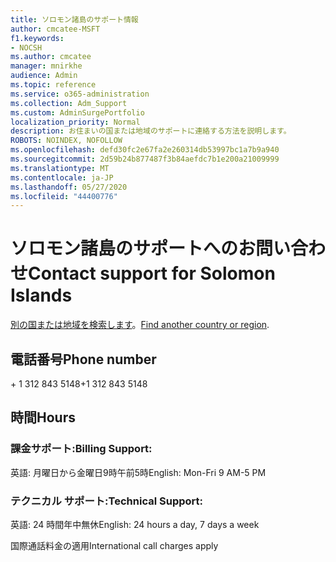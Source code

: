 ```yaml
---
title: ソロモン諸島のサポート情報
author: cmcatee-MSFT
f1.keywords:
- NOCSH
ms.author: cmcatee
manager: mnirkhe
audience: Admin
ms.topic: reference
ms.service: o365-administration
ms.collection: Adm_Support
ms.custom: AdminSurgePortfolio
localization_priority: Normal
description: お住まいの国または地域のサポートに連絡する方法を説明します。
ROBOTS: NOINDEX, NOFOLLOW
ms.openlocfilehash: defd30fc2e67fa2e260314db53997bc1a7b9a940
ms.sourcegitcommit: 2d59b24b877487f3b84aefdc7b1e200a21009999
ms.translationtype: MT
ms.contentlocale: ja-JP
ms.lasthandoff: 05/27/2020
ms.locfileid: "44400776"
---
```

# <a name="contact-support-for-solomon-islands"></a><span data-ttu-id="ebbb1-103">ソロモン諸島のサポートへのお問い合わせ</span><span class="sxs-lookup"><span data-stu-id="ebbb1-103">Contact support for Solomon Islands</span></span>

<span data-ttu-id="ebbb1-104">[別の国または地域を検索します](../contact-support-for-business-products.md)。</span><span class="sxs-lookup"><span data-stu-id="ebbb1-104">[Find another country or region](../contact-support-for-business-products.md).</span></span>

## <a name="phone-number"></a><span data-ttu-id="ebbb1-105">電話番号</span><span class="sxs-lookup"><span data-stu-id="ebbb1-105">Phone number</span></span>
<span data-ttu-id="ebbb1-106">+ 1 312 843 5148</span><span class="sxs-lookup"><span data-stu-id="ebbb1-106">+1 312 843 5148</span></span>

## <a name="hours"></a><span data-ttu-id="ebbb1-107">時間</span><span class="sxs-lookup"><span data-stu-id="ebbb1-107">Hours</span></span>
### <a name="billing-support"></a><span data-ttu-id="ebbb1-108">課金サポート:</span><span class="sxs-lookup"><span data-stu-id="ebbb1-108">Billing Support:</span></span>

<span data-ttu-id="ebbb1-109">英語: 月曜日から金曜日9時午前5時</span><span class="sxs-lookup"><span data-stu-id="ebbb1-109">English: Mon-Fri 9 AM-5 PM</span></span>

### <a name="technical-support"></a><span data-ttu-id="ebbb1-110">テクニカル サポート:</span><span class="sxs-lookup"><span data-stu-id="ebbb1-110">Technical Support:</span></span>

<span data-ttu-id="ebbb1-111">英語: 24 時間年中無休</span><span class="sxs-lookup"><span data-stu-id="ebbb1-111">English: 24 hours a day, 7 days a week</span></span>

<span data-ttu-id="ebbb1-112">国際通話料金の適用</span><span class="sxs-lookup"><span data-stu-id="ebbb1-112">International call charges apply</span></span>
